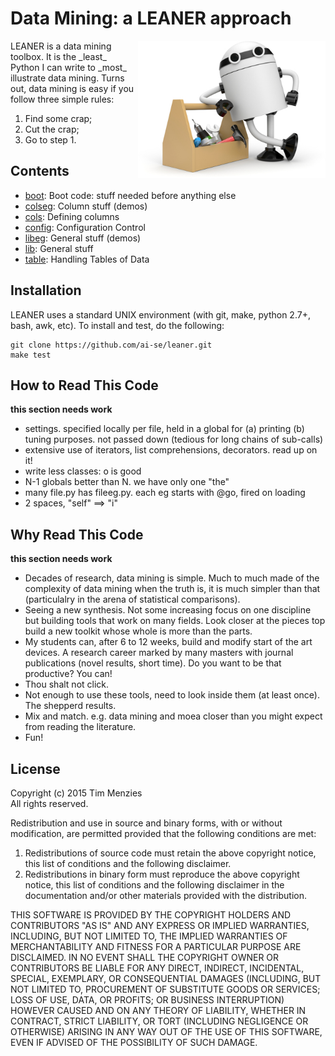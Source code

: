 
# Data Mining: a  LEANER approach

<img align=right width=300 src="etc/img/leanRoboToolboxSmall.jpg">
LEANER is a data mining toolbox. It is the _least_  Python I can write to 
_most_ illustrate  data mining. Turns out,
data mining is easy if
you follow three simple rules:

1. Find some crap;
2. Cut the crap;
3. Go to step 1.

## Contents

+ [boot](doc/boot.md):  Boot code: stuff needed before anything else
+ [colseg](doc/colseg.md):  Column stuff (demos)
+ [cols](doc/cols.md):  Defining columns
+ [config](doc/config.md):  Configuration Control
+ [libeg](doc/libeg.md):  General stuff (demos)
+ [lib](doc/lib.md):  General stuff
+ [table](doc/table.md):  Handling Tables of Data

## Installation

LEANER uses a standard UNIX environment (with git,
make, python 2.7+, bash, awk, etc).  To install and test, do
the following:


```
git clone https://github.com/ai-se/leaner.git
make test 
```
## How to Read This Code

__this section needs work__

+ settings. specified locally per file, held in a global for (a) printing (b) tuning purposes.  not passed down (tedious for long chains of sub-calls)
+ extensive use of iterators, list comprehensions, decorators. read up on it!
+ write less classes: o is good
+ N-1 globals better than N. we have only one "the"
+ many file.py has fileeg.py. each eg starts with @go, fired on loading
+ 2 spaces, "self" ==> "i"

## Why Read This Code

__this section needs work__

+ Decades of research, data mining is simple.  Much to much made of the complexity of data mining when
the truth is, it is much simpler than that (particulalry in the arena of statistical comparisons).
+ Seeing  a new synthesis. Not some increasing focus on one discipline but building tools that
  work on many fields. Look closer at the pieces top build a new toolkit whose whole is more
  than the parts.
+ My students can, after 6 to 12 weeks, build and modify start of the art devices. 
A research career marked by many masters with journal publications (novel results, short time). 
Do you want to be that productive?  You can!
+ Thou shalt not click.
+ Not enough to use these tools, need to look inside them (at least once). The shepperd results.
+ Mix and match. e.g. data mining and moea closer than you might expect from reading the literature. 
+ Fun!

## License

Copyright (c) 2015 Tim Menzies  
All rights reserved.

Redistribution and use in source and binary forms, with or without
modification, are permitted provided that the following conditions are met:

1. Redistributions of source code must retain the above copyright notice, this
   list of conditions and the following disclaimer. 
2. Redistributions in binary form must reproduce the above copyright notice,
   this list of conditions and the following disclaimer in the documentation
   and/or other materials provided with the distribution.

THIS SOFTWARE IS PROVIDED BY THE COPYRIGHT HOLDERS AND CONTRIBUTORS "AS IS" AND
ANY EXPRESS OR IMPLIED WARRANTIES, INCLUDING, BUT NOT LIMITED TO, THE IMPLIED
WARRANTIES OF MERCHANTABILITY AND FITNESS FOR A PARTICULAR PURPOSE ARE
DISCLAIMED. IN NO EVENT SHALL THE COPYRIGHT OWNER OR CONTRIBUTORS BE LIABLE FOR
ANY DIRECT, INDIRECT, INCIDENTAL, SPECIAL, EXEMPLARY, OR CONSEQUENTIAL DAMAGES
(INCLUDING, BUT NOT LIMITED TO, PROCUREMENT OF SUBSTITUTE GOODS OR SERVICES;
LOSS OF USE, DATA, OR PROFITS; OR BUSINESS INTERRUPTION) HOWEVER CAUSED AND
ON ANY THEORY OF LIABILITY, WHETHER IN CONTRACT, STRICT LIABILITY, OR TORT
(INCLUDING NEGLIGENCE OR OTHERWISE) ARISING IN ANY WAY OUT OF THE USE OF THIS
SOFTWARE, EVEN IF ADVISED OF THE POSSIBILITY OF SUCH DAMAGE.

